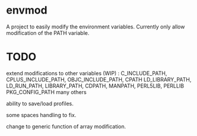 envmod
======

A project to easily modify the environment variables.
Currently only allow modification of the PATH variable.

TODO
====

extend modifications to other variables (WIP) :
C_INCLUDE_PATH, CPLUS_INCLUDE_PATH, OBJC_INCLUDE_PATH, CPATH
LD_LIBRARY_PATH, LD_RUN_PATH, LIBRARY_PATH,
CDPATH, MANPATH,
PERL5LIB, PERLLIB
PKG_CONFIG_PATH
many others

ability to save/load profiles.

some spaces handling to fix.

change to generic function of array modification.

